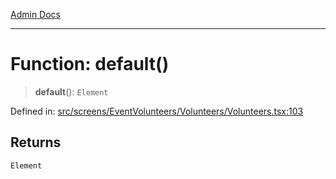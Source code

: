[Admin Docs](/)

***

# Function: default()

> **default**(): `Element`

Defined in: [src/screens/EventVolunteers/Volunteers/Volunteers.tsx:103](https://github.com/PalisadoesFoundation/talawa-admin/blob/main/src/screens/EventVolunteers/Volunteers/Volunteers.tsx#L103)

## Returns

`Element`
